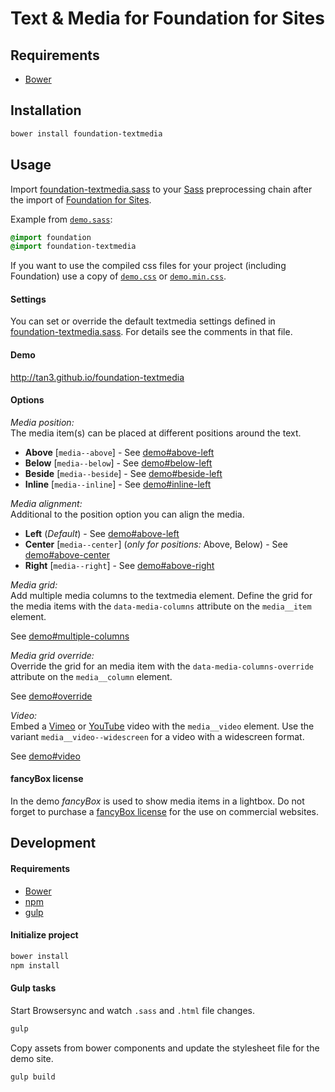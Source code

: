 # Text & Media for Foundation for Sites

## Requirements

* [Bower](https://bower.io)

## Installation

```bash
bower install foundation-textmedia
```

## Usage

Import [foundation-textmedia.sass](sass/foundation-textmedia.sass) to your [Sass](http://sass-lang.com) preprocessing chain after the import of [Foundation for Sites](http://foundation.zurb.com/sites/docs/).

Example from [`demo.sass`](sass/demo.sass):

```sass
@import foundation
@import foundation-textmedia
```

If you want to use the compiled css files for your project (including Foundation) use a copy of
[`demo.css`](demo/css/demo.css) or [`demo.min.css`](demo/css/demo.min.css).

#### Settings

You can set or override the default textmedia settings defined in [foundation-textmedia.sass](sass/foundation-textmedia.sass).
For details see the comments in that file.

#### Demo

http://tan3.github.io/foundation-textmedia

#### Options

_Media position:_<br>
The media item(s) can be placed at different positions around the text.

* __Above__ [`media--above`] - See [demo#above-left](http://tan3.github.io/foundation-textmedia/#above-left)
* __Below__ [`media--below`] - See [demo#below-left](http://tan3.github.io/foundation-textmedia/#below-left)
* __Beside__ [`media--beside`] - See [demo#beside-left](http://tan3.github.io/foundation-textmedia/#beside-left)
* __Inline__ [`media--inline`] - See [demo#inline-left](http://tan3.github.io/foundation-textmedia/#inline-left)


_Media alignment:_<br>
Additional to the position option you can align the media.

* __Left__ (_Default_) - See [demo#above-left](http://tan3.github.io/foundation-textmedia/#above-left)
* __Center__ [`media--center`] (_only for positions:_ Above, Below) - See [demo#above-center](http://tan3.github.io/foundation-textmedia/#above-center)
* __Right__ [`media--right`] - See [demo#above-right](http://tan3.github.io/foundation-textmedia/#above-right)


_Media grid:_<br>
Add multiple media columns to the textmedia element. Define the grid for the media items
with the `data-media-columns` attribute on the `media__item` element.

See [demo#multiple-columns](http://tan3.github.io/foundation-textmedia/#multiple-columns)

_Media grid override:_<br>
Override the grid for an media item with the `data-media-columns-override` attribute on
the `media__column` element.

See [demo#override](http://tan3.github.io/foundation-textmedia/#override)

_Video:_<br>
Embed a [Vimeo](https://vimeo.com) or [YouTube](https://youtube.com) video with the
`media__video` element. Use the variant `media__video--widescreen` for a video with
a widescreen format.

See [demo#video](http://tan3.github.io/foundation-textmedia/#video)

#### fancyBox license

In the demo _fancyBox_ is used to show media items in a lightbox.
Do not forget to purchase a [fancyBox license](http://fancyapps.com/fancybox/#license) for the use on commercial websites.

## Development

#### Requirements

* [Bower](https://bower.io)
* [npm](https://www.npmjs.com)
* [gulp](https://github.com/gulpjs/gulp/blob/master/docs/getting-started.md)

#### Initialize project

```bash
bower install
npm install
```

#### Gulp tasks

Start Browsersync and watch `.sass` and `.html` file changes.

```bash
gulp
```

Copy assets from bower components and update the stylesheet file for the demo site.

```bash
gulp build
```
